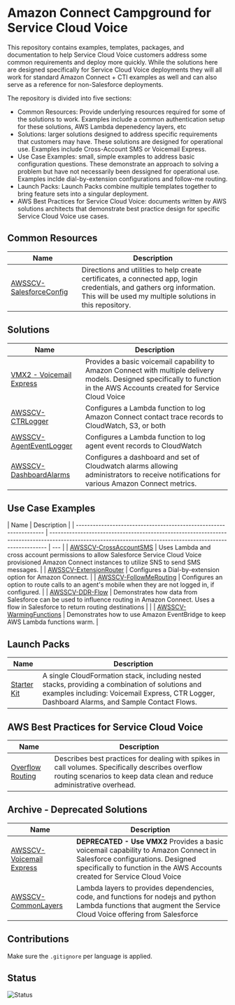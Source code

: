# Amazon Connect Campground for Service Cloud Voice

This repository contains examples, templates, packages, and documentation to help Service Cloud Voice customers address some common requirements and deploy more quickly. While the solutions here are designed specifically for Service Cloud Voice deployments they will all work for standard Amazon Connect + CTI examples as well and can also serve as a reference for non-Salesforce deployments.

The repository is divided into five sections:

- Common Resources: Provide underlying resources required for some of the solutions to work. Examples include a common authentication setup for these solutions, AWS Lambda depenedency layers, etc
- Solutions: larger solutions designed to address specific requirements that customers may have. These solutions are designed for operational use. Examples include Cross-Account SMS or Voicemail Express.
- Use Case Examples: small, simple examples to address basic configuration questions. These demonstrate an approach to solving a problem but have not necessarily been dessigned for operational use. Examples inclde dial-by-extension configurations and follow-me routing.
- Launch Packs: Launch Packs combine multiple templates together to bring feature sets into a singular deployment.
- AWS Best Practices for Service Cloud Voice: documents written by AWS solutions architects that demonstrate best practice design for specific Service Cloud Voice use cases.

## Common Resources

| Name | Description |
| ---- | ----------- |
| [AWSSCV-SalesforceConfig](Common/AWSSCV-SalesforceConfig) | Directions and utilities to help create certificates, a connected app, login credentials, and gathers org information. This  will be used my multiple solutions in this repository.

## Solutions

| Name | Description |
| ---- | ----------- |
| [VMX2 - Voicemail Express](Solutions/VMX2-VoicemailExpress) | Provides a basic voicemail capability to Amazon Connect with multiple delivery models. Designed specifically to function in the AWS Accounts created for Service Cloud Voice |
| [AWSSCV-CTRLogger](Solutions/AWSSCV-CTRLogger) | Configures a Lambda function to log Amazon Connect contact trace records to CloudWatch, S3, or both |
| [AWSSCV-AgentEventLogger](Solutions/AWSSCV-AgentEventLogger) | Configures a Lambda function to log agent event records to CloudWatch |
| [AWSSCV-DashboardAlarms](Solutions/AWSSCV-DashboardAlarms) | Configures a dashboard and set of Cloudwatch alarms allowing administrators to receive notifications for various Amazon Connect metrics. |

## Use Case Examples

| Name                                                               | Description                                                                                                                                                 |
| ------------------------------------------------------------------ | ----------------------------------------------------------------------------------------------------------------------------------------------------------- | --- |
| [AWSSCV-CrossAccountSMS](Examples/AWSSCV-CrossAccountSMS)          | Uses Lambda and cross account permissions to allow Salesforce Service Cloud Voice provisioned Amazon Connect instances to utilize SNS to send SMS messages. |
| [AWSSCV-ExtensionRouter](Examples/AWSSCV-ExtensionRouting)         | Configures a Dial-by-extension option for Amazon Connect.                                                                                                   |
| [AWSSCV-FollowMeRouting](Examples/AWSSCV-FollowMeRouting)          | Configures an option to route calls to an agent's mobile when they are not logged in, if configured.                                                        |
| [AWSSCV-DDR-Flow](Examples/AWSSCV-DataDirectedRouting-FlowRouting) | Demonstrates how data from Salesforce can be used to influence routing in Amazon Connect. Uses a flow in Salesforce to return routing destinations          |     |
| [AWSSCV-WarmingFunctions](Examples/AWSSCV-WarmingFunctions)        | Demonstrates how to use Amazon EventBridge to keep AWS Lambda functions warm.                                                                               |

## Launch Packs

| Name                                    | Description                                                                                                                                                                                     |
| --------------------------------------- | ----------------------------------------------------------------------------------------------------------------------------------------------------------------------------------------------- |
| [Starter Kit](Stacks/AWSSCV-LaunchPack) | A single CloudFormation stack, including nested stacks, providing a combination of solutions and examples including: Voicemail Express, CTR Logger, Dashboard Alarms, and Sample Contact Flows. |

## AWS Best Practices for Service Cloud Voice
| Name | Description |
| ---- | ----------- |
| [Overflow Routing](BestPractices/OverflowRouting.md) |Describes best practices for dealing with spikes in call volumes. Specifically describes overflow routing scenarios to keep data clean and reduce administrative overhead.|

## Archive - Deprecated Solutions
| Name | Description |
| ---- | ----------- |
| [AWSSCV-Voicemail Express](Archive/AWSSCV-VoicemailExpress) | **DEPRECATED - Use VMX2** Provides a basic voicemail capability to Amazon Connect in Salesforce configurations. Designed specifically to function in the AWS Accounts created for Service Cloud Voice |
| [AWSSCV-CommonLayers](Archive/AWSSCV-CommonLayers) | Lambda layers to provides dependencies, code, and functions for nodejs and python Lambda functions that augment the Service Cloud Voice offering from Salesforce |

## Contributions

Make sure the `.gitignore` per language is applied.

## Status

![Status](https://codebuild.us-west-2.amazonaws.com/badges?uuid=eyJlbmNyeXB0ZWREYXRhIjoiVlBLcm9mQlRQV01ZbDRES1FwM3JRNVlJYzB0MlNYYzN1V25weU9CSUN1ckxHQWFTbitsRFo2RHUzR3FDblJjZjR5ZnJhY2F6VHBYSEtVaXcwcVNKVXM0PSIsIml2UGFyYW1ldGVyU3BlYyI6IklPR2ExNWp1MnN6T1pYZ3MiLCJtYXRlcmlhbFNldFNlcmlhbCI6MX0%3D&branch=master)
